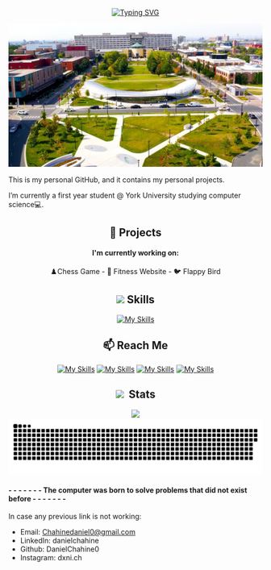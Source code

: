 
<p align="center">
    <a href="https://git.io/typing-svg"><img src="https://readme-typing-svg.herokuapp.com?font=Bree+Serif&size=30&pause=1000&color=1263F0&background=26FF4800&center=true&vCenter=true&width=435&lines=Hi%F0%9F%91%8B%2C+I'm+Daniel+Chahine;Welcome+to+my+Github+page;Feel+free+to+connect+with+me!" alt="Typing SVG" /></a>

<img src="BG1.jpg"></a>
</p>

This is my personal GitHub, and it contains my personal projects.

I’m currently a first year student @ York University studying computer science💻.


<div align="center">

## 🚧 Projects


#### I'm currently working on:
♟️Chess Game  -  💪  Fitness Website - 🐦  Flappy Bird
</div>


<div align="center">

## <img src="https://media2.giphy.com/media/QssGEmpkyEOhBCb7e1/giphy.gif?cid=ecf05e47a0n3gi1bfqntqmob8g9aid1oyj2wr3ds3mg700bl&rid=giphy.gif" width ="25"> Skills

[![My Skills](https://skillicons.dev/icons?i=py,java,html,cs,arduino,eclipse,vscode,figma)](https://github.com/DanielChahine0)

</div>

<div align="center">

## 📫 Reach Me
  



[![My Skills](https://skillicons.dev/icons?i=gcp)](mailto:chahinedaniel0@gmail.com)
[![My Skills](https://skillicons.dev/icons?i=linkedin)](https://www.linkedin.com/in/daniel-chahine-68355820a/)
[![My Skills](https://skillicons.dev/icons?i=github)](https://github.com/DanielChahine0)
[![My Skills](https://skillicons.dev/icons?i=instagram)](https://www.instagram.com/dxni.ch/)
</div>

<div align="center">
  
## <img src="https://media.giphy.com/media/iY8CRBdQXODJSCERIr/giphy.gif" width="30px">&nbsp; Stats



![](https://komarev.com/ghpvc/?username=DanielChahine0&color=209ac9)
<a href=#><img src="contributions.svg"></a>

</div>

#### - - - - - - - The computer was born to solve problems that did not exist before - - - - - - -

In case any previous link is not working:
- Email: Chahinedaniel0@gmail.com
- LinkedIn: danielchahine
- Github: DanielChahine0
- Instagram: dxni.ch